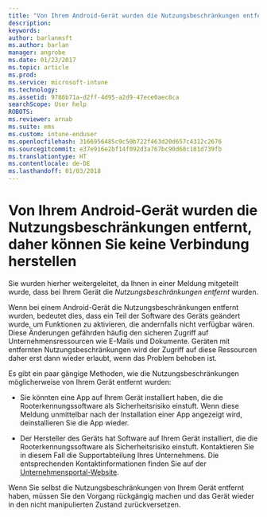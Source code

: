 ```yaml
---
title: "Von Ihrem Android-Gerät wurden die Nutzungsbeschränkungen entfernt, und es kann keine Verbindung hergestellt werden"
description: 
keywords: 
author: barlanmsft
ms.author: barlan
manager: angrobe
ms.date: 01/23/2017
ms.topic: article
ms.prod: 
ms.service: microsoft-intune
ms.technology: 
ms.assetid: 9786b71a-d2ff-4d95-a2d9-47ece0aec8ca
searchScope: User help
ROBOTS: 
ms.reviewer: arnab
ms.suite: ems
ms.custom: intune-enduser
ms.openlocfilehash: 3166956485c9c50b722f463d20d657c4312c2676
ms.sourcegitcommit: e37e916e2bf14f092d3a767bc90d68c181d739fb
ms.translationtype: HT
ms.contentlocale: de-DE
ms.lasthandoff: 01/03/2018
---
```

# <a name="your-android-device-is-rooted-so-you-cant-connect"></a>Von Ihrem Android-Gerät wurden die Nutzungsbeschränkungen entfernt, daher können Sie keine Verbindung herstellen

Sie wurden hierher weitergeleitet, da Ihnen in einer Meldung mitgeteilt wurde, dass bei Ihrem Gerät die _Nutzungsbeschränkungen entfernt_ wurden.

Wenn bei einem Android-Gerät die Nutzungsbeschränkungen entfernt wurden, bedeutet dies, dass ein Teil der Software des Geräts geändert wurde, um Funktionen zu aktivieren, die andernfalls nicht verfügbar wären. Diese Änderungen gefährden häufig den sicheren Zugriff auf Unternehmensressourcen wie E-Mails und Dokumente. Geräten mit entfernten Nutzungsbeschränkungen wird der Zugriff auf diese Ressourcen daher erst dann wieder erlaubt, wenn das Problem behoben ist.  

Es gibt ein paar gängige Methoden, wie die Nutzungsbeschränkungen möglicherweise von Ihrem Gerät entfernt wurden:

- Sie könnten eine App auf Ihrem Gerät installiert haben, die die Rooterkennungssoftware als Sicherheitsrisiko einstuft. Wenn diese Meldung unmittelbar nach der Installation einer App angezeigt wird, deinstallieren Sie die App wieder.

- Der Hersteller des Geräts hat Software auf Ihrem Gerät installiert, die die Rooterkennungssoftware als Sicherheitsrisiko einstuft. Kontaktieren Sie in diesem Fall die Supportabteilung Ihres Unternehmens. Die entsprechenden Kontaktinformationen finden Sie auf der [Unternehmensportal-Website](https://portal.manage.microsoft.com#HelpDeskDialog).

Wenn Sie selbst die Nutzungsbeschränkungen von Ihrem Gerät entfernt haben, müssen Sie den Vorgang rückgängig machen und das Gerät wieder in den nicht manipulierten Zustand zurückversetzen.
